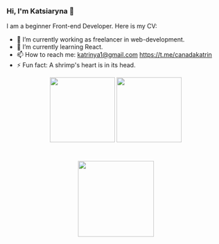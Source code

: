 ### Hi, I'm Katsiaryna 👋

I am a beginner Front-end Developer. Here is my CV: 

- 🔭 I’m currently working as freelancer in web-development.
- 🌱 I’m currently learning React.
- 📫 How to reach me: katrinya1@gmail.com
https://t.me/canadakatrin
- ⚡ Fun fact: A shrimp's heart is in its head.

<p align='center'>
   <a href="https://github-readme-stats.vercel.app/api?username=KatsiarynaPilipets&show_icons=true&count_private=true">
       <img height=150 src="https://github-readme-stats.vercel.app/api?username=KatsiarynaPilipets&show_icons=true&count_private=true"/></a>
   <a href="https://github.com/KatsiarynaPilipets/github-readme-stats">
       <img height=150 src="https://github-readme-stats.vercel.app/api/top-langs/?username=KatsiarynaPilipets&layout=compact"/></a>
</p>
<div align="center" style="margin: 40px 0">
   <a href="https://github.com/KatsiarynaPilipets/github-profile-views-counter">
       <img width="175px" src="https://komarev.com/ghpvc/?username=KatsiarynaPilipets&color=DE002D">
   </a>
</div>
